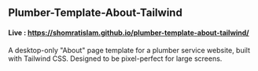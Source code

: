 ## Plumber-Template-About-Tailwind
#### Live : https://shomratislam.github.io/plumber-template-about-tailwind/
A desktop-only "About" page template for a plumber service website, built with Tailwind CSS. Designed to be pixel-perfect for large screens.

